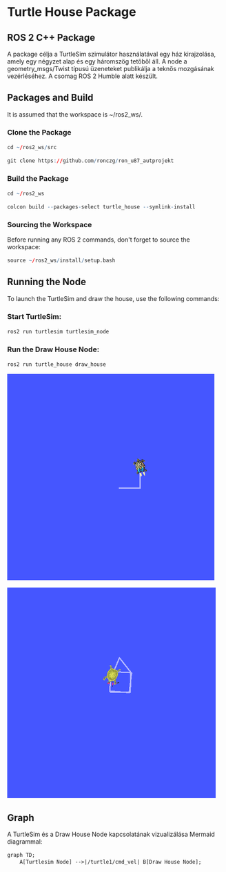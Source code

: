 #   Turtle House Package
## ROS 2 C++ Package

A package célja a TurtleSim szimulátor használatával egy ház kirajzolása, amely egy négyzet alap és egy háromszög tetőből áll. A node a geometry_msgs/Twist típusú üzeneteket publikálja a teknős mozgásának vezérléséhez. A csomag ROS 2 Humble alatt készült.

## Packages and Build
It is assumed that the workspace is ~/ros2_ws/.

### Clone the Package

``` r
cd ~/ros2_ws/src
```
``` r
git clone https://github.com/ronczg/ron_u87_autprojekt
```

### Build the Package
``` r
cd ~/ros2_ws
```
``` r
colcon build --packages-select turtle_house --symlink-install
```
### Sourcing the Workspace
Before running any ROS 2 commands, don't forget to source the workspace:
``` r
source ~/ros2_ws/install/setup.bash
```
## Running the Node
To launch the TurtleSim and draw the house, use the following commands:

### Start TurtleSim:

``` r
ros2 run turtlesim turtlesim_node
```
### Run the Draw House Node:
``` r
ros2 run turtle_house draw_house
```
![](img/draw.png)

![](img/draw2.png)
## Graph

A TurtleSim és a Draw House Node kapcsolatának vizualizálása Mermaid diagrammal:

```mermaid
graph TD;
    A[Turtlesim Node] -->|/turtle1/cmd_vel| B[Draw House Node];

